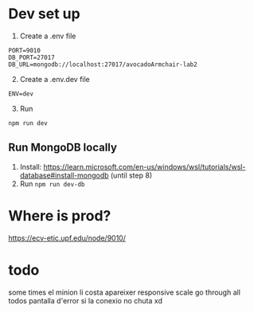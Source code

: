 # Dev set up
1. Create a .env file
```
PORT=9010
DB_PORT=27017
DB_URL=mongodb://localhost:27017/avocadoArmchair-lab2
```
2. Create a .env.dev file
```
ENV=dev
```
3. Run
```
npm run dev
```

## Run MongoDB locally
1. Install: https://learn.microsoft.com/en-us/windows/wsl/tutorials/wsl-database#install-mongodb (until step 8)
2. Run `npm run dev-db`


# Where is prod?
https://ecv-etic.upf.edu/node/9010/

# todo
some times el minion li costa apareixer
responsive scale 
go through all todos
pantalla d'error si la conexio no chuta xd